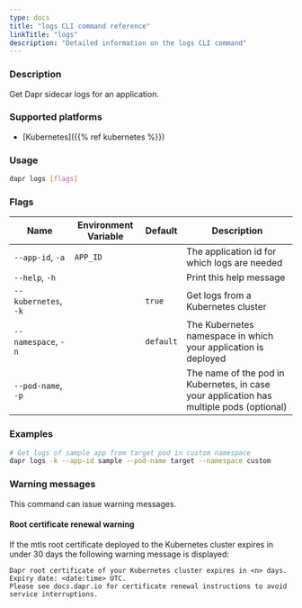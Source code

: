 ```yaml
---
type: docs
title: "logs CLI command reference"
linkTitle: "logs"
description: "Detailed information on the logs CLI command"
---
```


### Description

Get Dapr sidecar logs for an application.

### Supported platforms

- [Kubernetes]({{% ref kubernetes %}})

### Usage

```bash
dapr logs [flags]
```

### Flags

 | Name                 | Environment Variable | Default   | Description                                                                              |
 | -------------------- | -------------------- | --------- | ---------------------------------------------------------------------------------------- |
 | `--app-id`, `-a`     | `APP_ID`             |           | The application id for which logs are needed                                             |
 | `--help`, `-h`       |                      |           | Print this help message                                                                  |
 | `--kubernetes`, `-k` |                      | `true`    | Get logs from a Kubernetes cluster                                                       |
 | `--namespace`, `-n`  |                      | `default` | The Kubernetes namespace in which your application is deployed                           |
 | `--pod-name`, `-p`   |                      |           | The name of the pod in Kubernetes, in case your application has multiple pods (optional) |

### Examples

```bash
# Get logs of sample app from target pod in custom namespace
dapr logs -k --app-id sample --pod-name target --namespace custom
```

### Warning messages
This command can issue warning messages.

#### Root certificate renewal warning
If the mtls root certificate deployed to the Kubernetes cluster expires in under 30 days the following warning message is displayed:

```
Dapr root certificate of your Kubernetes cluster expires in <n> days. Expiry date: <date:time> UTC. 
Please see docs.dapr.io for certificate renewal instructions to avoid service interruptions.
```